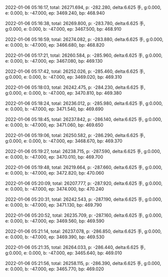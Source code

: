 2022-01-06 05:16:17, total: 26271.694, p: -282.280, delta:6.625 手, g:0.000, e: 0.000, b: -47.000, ep: 3469.240, bp: 468.940

2022-01-06 05:16:38, total: 26269.800, p: -283.780, delta:6.625 手, g:0.000, e: 0.000, b: -47.000, ep: 3467.500, bp: 468.910

2022-01-06 05:16:59, total: 26274.082, p: -283.880, delta:6.625 手, g:0.000, e: 0.000, b: -47.000, ep: 3466.680, bp: 468.820

2022-01-06 05:17:21, total: 26260.584, p: -285.960, delta:6.625 手, g:0.000, e: 0.000, b: -47.000, ep: 3467.080, bp: 469.130

2022-01-06 05:17:42, total: 26252.026, p: -285.460, delta:6.625 手, g:0.000, e: 0.000, b: -47.000, ep: 3469.020, bp: 469.310

2022-01-06 05:18:03, total: 26242.475, p: -284.230, delta:6.625 手, g:0.000, e: 0.000, b: -47.000, ep: 3470.810, bp: 469.380

2022-01-06 05:18:24, total: 26236.012, p: -285.980, delta:6.625 手, g:0.000, e: 0.000, b: -47.000, ep: 3471.540, bp: 469.690

2022-01-06 05:18:45, total: 26237.842, p: -286.140, delta:6.625 手, g:0.000, e: 0.000, b: -47.000, ep: 3471.060, bp: 469.650

2022-01-06 05:19:06, total: 26250.582, p: -286.290, delta:6.625 手, g:0.000, e: 0.000, b: -47.000, ep: 3468.670, bp: 469.370

2022-01-06 05:19:27, total: 26238.715, p: -287.590, delta:6.625 手, g:0.000, e: 0.000, b: -47.000, ep: 3470.010, bp: 469.700

2022-01-06 05:19:48, total: 26219.664, p: -287.660, delta:6.625 手, g:0.000, e: 0.000, b: -47.000, ep: 3472.820, bp: 470.060

2022-01-06 05:20:09, total: 26207.777, p: -287.920, delta:6.625 手, g:0.000, e: 0.000, b: -47.000, ep: 3474.000, bp: 470.240

2022-01-06 05:20:31, total: 26242.543, p: -287.190, delta:6.625 手, g:0.000, e: 0.000, b: -47.000, ep: 3471.130, bp: 469.790

2022-01-06 05:20:52, total: 26235.709, p: -287.160, delta:6.625 手, g:0.000, e: 0.000, b: -47.000, ep: 3469.560, bp: 469.590

2022-01-06 05:21:14, total: 26237.078, p: -286.850, delta:6.625 手, g:0.000, e: 0.000, b: -47.000, ep: 3469.390, bp: 469.530

2022-01-06 05:21:35, total: 26264.033, p: -286.440, delta:6.625 手, g:0.000, e: 0.000, b: -47.000, ep: 3465.640, bp: 469.010

2022-01-06 05:21:56, total: 26258.115, p: -286.390, delta:6.625 手, g:0.000, e: 0.000, b: -47.000, ep: 3465.770, bp: 469.020